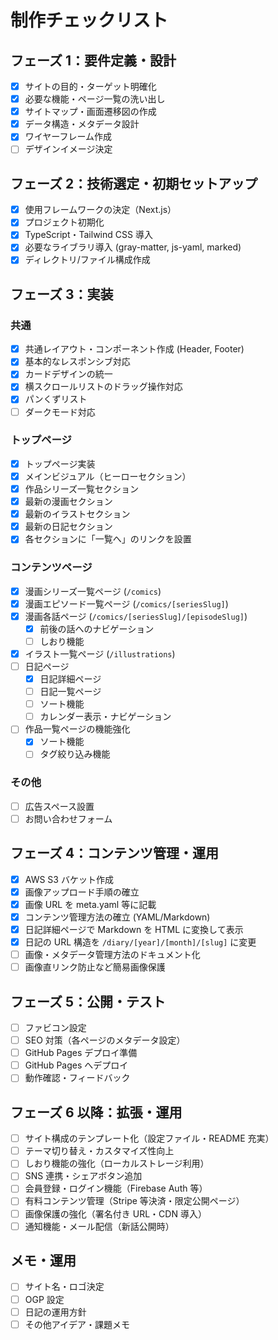 # 制作チェックリスト

## フェーズ 1：要件定義・設計

- [x] サイトの目的・ターゲット明確化
- [x] 必要な機能・ページ一覧の洗い出し
- [x] サイトマップ・画面遷移図の作成
- [x] データ構造・メタデータ設計
- [x] ワイヤーフレーム作成
- [ ] デザインイメージ決定

## フェーズ 2：技術選定・初期セットアップ

- [x] 使用フレームワークの決定（Next.js）
- [x] プロジェクト初期化
- [x] TypeScript・Tailwind CSS 導入
- [x] 必要なライブラリ導入 (gray-matter, js-yaml, marked)
- [x] ディレクトリ/ファイル構成作成

## フェーズ 3：実装

### 共通

- [x] 共通レイアウト・コンポーネント作成 (Header, Footer)
- [x] 基本的なレスポンシブ対応
- [x] カードデザインの統一
- [x] 横スクロールリストのドラッグ操作対応
- [x] パンくずリスト
- [ ] ダークモード対応

### トップページ

- [x] トップページ実装
- [x] メインビジュアル（ヒーローセクション）
- [x] 作品シリーズ一覧セクション
- [x] 最新の漫画セクション
- [x] 最新のイラストセクション
- [x] 最新の日記セクション
- [x] 各セクションに「一覧へ」のリンクを設置

### コンテンツページ

- [x] 漫画シリーズ一覧ページ (`/comics`)
- [x] 漫画エピソード一覧ページ (`/comics/[seriesSlug]`)
- [x] 漫画各話ページ (`/comics/[seriesSlug]/[episodeSlug]`)
  - [x] 前後の話へのナビゲーション
  - [ ] しおり機能
- [x] イラスト一覧ページ (`/illustrations`)
- [ ] 日記ページ
  - [x] 日記詳細ページ
  - [ ] 日記一覧ページ
  - [ ] ソート機能
  - [ ] カレンダー表示・ナビゲーション
- [ ] 作品一覧ページの機能強化
  - [x] ソート機能
  - [ ] タグ絞り込み機能

### その他

- [ ] 広告スペース設置
- [ ] お問い合わせフォーム

## フェーズ 4：コンテンツ管理・運用

- [x] AWS S3 バケット作成
- [x] 画像アップロード手順の確立
- [x] 画像 URL を meta.yaml 等に記載
- [x] コンテンツ管理方法の確立 (YAML/Markdown)
- [x] 日記詳細ページで Markdown を HTML に変換して表示
- [x] 日記の URL 構造を `/diary/[year]/[month]/[slug]` に変更
- [ ] 画像・メタデータ管理方法のドキュメント化
- [ ] 画像直リンク防止など簡易画像保護

## フェーズ 5：公開・テスト

- [ ] ファビコン設定
- [ ] SEO 対策（各ページのメタデータ設定）
- [ ] GitHub Pages デプロイ準備
- [ ] GitHub Pages へデプロイ
- [ ] 動作確認・フィードバック

## フェーズ 6 以降：拡張・運用

- [ ] サイト構成のテンプレート化（設定ファイル・README 充実）
- [ ] テーマ切り替え・カスタマイズ性向上
- [ ] しおり機能の強化（ローカルストレージ利用）
- [ ] SNS 連携・シェアボタン追加
- [ ] 会員登録・ログイン機能（Firebase Auth 等）
- [ ] 有料コンテンツ管理（Stripe 等決済・限定公開ページ）
- [ ] 画像保護の強化（署名付き URL・CDN 導入）
- [ ] 通知機能・メール配信（新話公開時）

## メモ・運用

- [ ] サイト名・ロゴ決定
- [ ] OGP 設定
- [ ] 日記の運用方針
- [ ] その他アイデア・課題メモ
